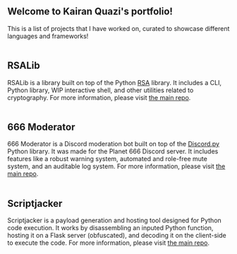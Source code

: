 ## Welcome to Kairan Quazi's portfolio!
This is a list of projects that I have worked on, curated to showcase different languages and frameworks!<br><br>
## RSALib
RSALib is a library built on top of the Python [RSA](https://pypi.org/project/rsa/) library. It includes a CLI, Python library, WIP interactive shell, and other utilities related to cryptography. For more information, please visit [the main repo](https://github.com/kquaziportfolio/rsalib).<br><br>
## 666 Moderator
666 Moderator is a Discord moderation bot built on top of the [Discord.py](https://discordpy.readthedocs.io/en/latest/) Python library. It was made for the Planet 666 Discord server. It includes features like a robust warning system, automated and role-free mute system, and an auditable log system. For more information, please visit [the main repo](https://github.com/kquaziportfolio/666-Moderator).<br><br>
## Scriptjacker
Scriptjacker is a payload generation and hosting tool designed for Python code execution. It works by disassembling an inputed Python function, hosting it on a Flask server (obfuscated), and decoding it on the client-side to execute the code. For more information, please visit [the main repo](https://github.com/kquaziportfolio/scriptjacker).<br><br>
